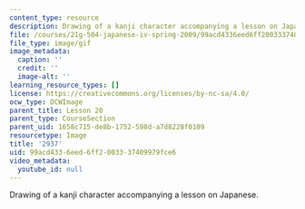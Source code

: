 ```yaml
---
content_type: resource
description: Drawing of a kanji character accompanying a lesson on Japanese.
file: /courses/21g-504-japanese-iv-spring-2009/99acd4336eed6ff2003337409979fce6_2937.gif
file_type: image/gif
image_metadata:
  caption: ''
  credit: ''
  image-alt: ''
learning_resource_types: []
license: https://creativecommons.org/licenses/by-nc-sa/4.0/
ocw_type: OCWImage
parent_title: Lesson 20
parent_type: CourseSection
parent_uid: 1658c715-de8b-1752-598d-a7d8228f0109
resourcetype: Image
title: '2937'
uid: 99acd433-6eed-6ff2-0033-37409979fce6
video_metadata:
  youtube_id: null
---
```

Drawing of a kanji character accompanying a lesson on Japanese.